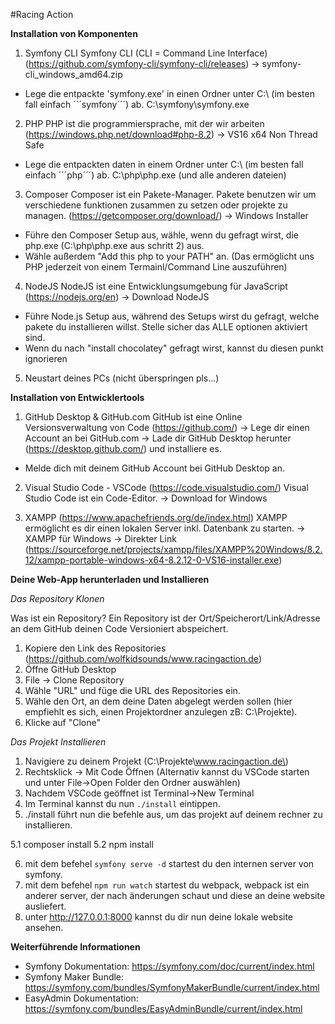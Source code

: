 #Racing Action

**Installation von Komponenten**

1. Symfony CLI
Symfony CLI (CLI = Command Line Interface) (https://github.com/symfony-cli/symfony-cli/releases)
-> symfony-cli_windows_amd64.zip

- Lege die entpackte 'symfony.exe' in einen Ordner unter C:\ (im besten fall einfach ´´´symfony´´´) ab.
C:\symfony\symfony.exe

2. PHP
PHP ist die programmiersprache, mit der wir arbeiten (https://windows.php.net/download#php-8.2)
-> VS16 x64 Non Thread Safe

- Lege die entpackten daten in einem Ordner unter C:\ (im besten fall einfach ´´´php´´´) ab.
C:\php\php.exe (und alle anderen dateien)

3. Composer
Composer ist ein Pakete-Manager. Pakete benutzen wir um verschiedene funktionen zusammen zu setzen oder projekte zu managen. (https://getcomposer.org/download/)
-> Windows Installer

- Führe den Composer Setup aus, wähle, wenn du gefragt wirst, die php.exe (C:\php\php.exe aus schritt 2) aus.
- Wähle außerdem "Add this php to your PATH" an. (Das ermöglicht uns PHP jederzeit von einem Termainl/Command Line auszuführen)

4. NodeJS
NodeJS ist eine Entwicklungsumgebung für JavaScript (https://nodejs.org/en)
-> Download NodeJS

- Führe Node.js Setup aus, während des Setups wirst du gefragt, welche pakete du installieren willst. Stelle sicher das ALLE optionen aktiviert sind.
- Wenn du nach "install chocolatey" gefragt wirst, kannst du diesen punkt ignorieren

5. Neustart deines PCs (nicht überspringen pls...)


**Installation von Entwicklertools**

1. GitHub Desktop & GitHub.com
GitHub ist eine Online Versionsverwaltung von Code (https://github.com/)
-> Lege dir einen Account an bei GitHub.com
-> Lade dir GitHub Desktop herunter (https://desktop.github.com/) und installiere es.

- Melde dich mit deinem GitHub Account bei GitHub Desktop an.

2. Visual Studio Code - VSCode (https://code.visualstudio.com/)
Visual Studio Code ist ein Code-Editor.
-> Download for Windows

3. XAMPP (https://www.apachefriends.org/de/index.html)
XAMPP ermöglicht es dir einen lokalen Server inkl. Datenbank zu starten.
-> XAMPP für Windows
-> Direkter Link (https://sourceforge.net/projects/xampp/files/XAMPP%20Windows/8.2.12/xampp-portable-windows-x64-8.2.12-0-VS16-installer.exe)

**Deine Web-App herunterladen und Installieren**

*Das Repository Klonen*

Was ist ein Repository? Ein Repository ist der Ort/Speicherort/Link/Adresse an dem GitHub deinen Code Versioniert abspeichert.

1. Kopiere den Link des Repositories (https://github.com/wolfkidsounds/www.racingaction.de)
2. Öffne GitHub Desktop
3. File -> Clone Repository
4. Wähle "URL" und füge die URL des Repositories ein.
5. Wähle den Ort, an dem deine Daten abgelegt werden sollen (hier empfiehlt es sich, einen Projektordner anzulegen zB: C:\Projekte\).
6. Klicke auf "Clone"

*Das Projekt Installieren*

1. Navigiere zu deinem Projekt (C:\Projekte\www.racingaction.de\)
2. Rechtsklick -> Mit Code Öffnen (Alternativ kannst du VSCode starten und unter File->Open Folder den Ordner auswählen)
3. Nachdem VSCode geöffnet ist Terminal->New Terminal
4. Im Terminal kannst du nun ```./install``` eintippen.
5. ./install führt nun die befehle aus, um das projekt auf deinem rechner zu installieren.

5.1 composer install
5.2 npm install

6. mit dem befehel ```symfony serve -d``` startest du den internen server von symfony.
7. mit dem befehel ```npm run watch``` startest du webpack, webpack ist ein anderer server, der nach änderungen schaut und diese an deine website ausliefert.
8. unter http://127.0.0.1:8000 kannst du dir nun deine lokale website ansehen.

**Weiterführende Informationen**

- Symfony Dokumentation: https://symfony.com/doc/current/index.html
- Symfony Maker Bundle: https://symfony.com/bundles/SymfonyMakerBundle/current/index.html
- EasyAdmin Dokumentation: https://symfony.com/bundles/EasyAdminBundle/current/index.html